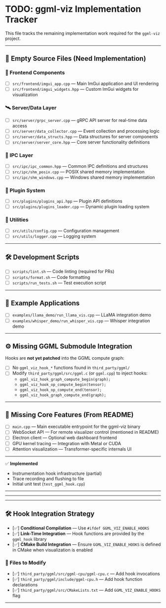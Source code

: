 # TODO: ggml-viz Implementation Tracker

This file tracks the remaining implementation work required for the `ggml-viz` project.

---

## 🧩 Empty Source Files (Need Implementation)

### 🎨 Frontend Components
- [ ] `src/frontend/imgui_app.cpp` — Main ImGui application and UI rendering
- [ ] `src/frontend/imgui_widgets.hpp` — Custom ImGui widgets for visualization

### 🛰 Server/Data Layer
- [ ] `src/server/grpc_server.cpp` — gRPC API server for real-time data access
- [ ] `src/server/data_collector.cpp` — Event collection and processing logic
- [ ] `src/server/data_structs.hpp` — Data structures for server components
- [ ] `src/server/server_core.hpp` — Core server functionality definitions

### 🧪 IPC Layer
- [ ] `src/ipc/ipc_common.hpp` — Common IPC definitions and structures
- [ ] `src/ipc/shm_posix.cpp` — POSIX shared memory implementation
- [ ] `src/ipc/shm_windows.cpp` — Windows shared memory implementation

### 🔌 Plugin System
- [ ] `src/plugins/plugins_api.hpp` — Plugin API definitions
- [ ] `src/plugins/plugins_loader.cpp` — Dynamic plugin loading system

### 🧰 Utilities
- [ ] `src/utils/config.cpp` — Configuration management
- [ ] `src/utils/logger.cpp` — Logging system

---

## 🛠 Development Scripts
- [ ] `scripts/lint.sh` — Code linting (required for PRs)
- [ ] `scripts/format.sh` — Code formatting
- [ ] `scripts/run_tests.sh` — Test execution script

---

## 🚀 Example Applications
- [ ] `examples/llama_demo/run_llama_vis.cpp` — LLaMA integration demo
- [ ] `examples/whisper_demo/run_whisper_vis.cpp` — Whisper integration demo

---

## ⚙️ Missing GGML Submodule Integration
Hooks are **not yet patched** into the GGML compute graph:

- [ ] No `ggml_viz_hook_*` functions found in `third_party/ggml/`
- [ ] Modify `third_party/ggml/src/ggml.c` (or `ggml.cpp`) to inject hooks:
  - `ggml_viz_hook_graph_compute_begin(graph);`
  - `ggml_viz_hook_op_compute_begin(tensor);`
  - `ggml_viz_hook_op_compute_end(tensor);`
  - `ggml_viz_hook_graph_compute_end(graph);`

---

## 🧱 Missing Core Features (From README)

- [ ] `main.cpp` — Main executable entrypoint for the ggml-viz binary
- [ ] WebSocket API — For remote visualizer control (mentioned in README)
- [ ] Electron client — Optional web dashboard frontend
- [ ] GPU kernel tracing — Integration with Metal or CUDA
- [ ] Attention visualization — Transformer-specific internals UI

---

✅ **Implemented**
- Instrumentation hook infrastructure (partial)
- Trace recording and flushing to file
- Initial unit test (`test_ggml_hook.cpp`)

---
---
---

## 🛠 Hook Integration Strategy

- [✅] **Conditional Compilation** — Use `#ifdef GGML_VIZ_ENABLE_HOOKS`
- [✅] **Link-Time Integration** — Hook functions are provided by the `ggml_hook` library
- [✅] **CMake Build Integration** — Ensure `GGML_VIZ_ENABLE_HOOKS` is defined in CMake when visualization is enabled

### 📂 Files to Modify
- [✅] `third_party/ggml/src/ggml-cpu/ggml-cpu.c` — Add hook invocations
- [✅] `third_party/ggml/include/ggml-cpu.h` — Add hook function declarations
- [✅] `third_party/ggml/src/CMakeLists.txt` — Add `GGML_VIZ_ENABLE_HOOKS` flag

---

